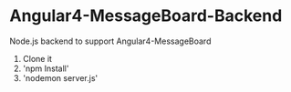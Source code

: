 # Angular4-MessageBoard-Backend

Node.js backend to support Angular4-MessageBoard

1) Clone it
2) 'npm Install'
3) 'nodemon server.js'
